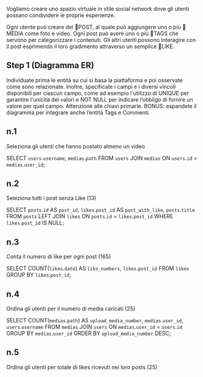 Vogliamo creare uno spazio virtuale in stile social network 
dove gli utenti possano condividere le proprie esperienze. 

Ogni utente può creare dei 🧐POST, 
al quale può aggiungere uno o più 🧐MEDIA come foto e video. 
Ogni post può avere uno o più 🧐TAGS che servono per categorizzare i contenuti. 
Gli altri utenti possono interagire con il post esprimendo il loro gradimento attraverso un semplice 🧐LIKE.

## Step 1 (Diagramma ER)
Individuate prima le entità su cui si basa la piattaforma e poi osservate come sono relazionate. 
Inoltre, specificate i campi e i diversi vincoli disponibili per ciascun campo, come ad esempio l'utilizzo di UNIQUE per garantire l'unicità dei valori e NOT NULL per indicare l’obbligo di fornire un valore per quel campo. 
Attenzione alle chiavi primarie. 
BONUS: espandete il diagramma per integrare anche l’entità Tags e Commenti.

## n.1
Seleziona gli utenti che hanno postato almeno un video

SELECT `users`.`username`, `medias`.`path` FROM `users` JOIN `medias` ON `users`.`id` = `medias`.`user_id`;

## n.2
Seleziona tutti i post senza Like (13)

SELECT `posts`.`id` AS `post_id`, `likes`.`post_id` AS `post_with_like`, `posts`.`title`
FROM `posts`
LEFT JOIN `likes` ON `posts`.`id` = `likes`.`post_id`
WHERE `likes`.`post_id` IS NULL;

## n.3
Conta il numero di like per ogni post (165)

SELECT COUNT(`likes`.`date`) AS `liks_numbers`, `likes`.`post_id`
FROM `likes`
GROUP BY `likes`.`post_id`;

## n.4
Ordina gli utenti per il numero di media caricati (25) 

SELECT COUNT(`medias`.`path`) AS `upload_media_number`, `medias`.`user_id`, `users`.`username`
FROM `medias`
JOIN `users` ON `medias`.`user_id` = `users`.`id`
GROUP BY `medias`.`user_id`
ORDER BY `upload_media_number` DESC;


## n.5
Ordina gli utenti per totale di likes ricevuti nei loro posts (25) 

